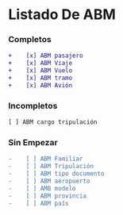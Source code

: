 # Listado De ABM

### Completos

```diff
+    [x] ABM pasajero
+    [x] ABM Viaje
+    [x] ABM Vuelo
+    [x] ABM tramo
+    [x] ABM Avión
```

### Incompletos

```diff
[ ] ABM cargo tripulación
```

### Sin Empezar

```diff
-    [ ] ABM Familiar
-    [ ] ABM Tripulación
-    [ ] ABM tipo documento
-    [ ] ABM aeropuerto
-    [ ] AMB modelo
-    [ ] ABM provincia
-    [ ] ABM país
```
